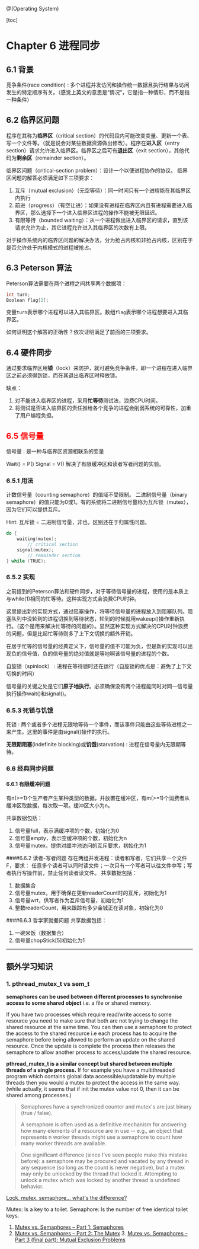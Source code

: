 @(Operating System)

[toc]

# Chapter 6 进程同步

## 6.1 背景

竞争条件(race condition)
:    多个进程并发访问和操作统一数据且执行结果与访问发生的特定顺序有关。（感觉上英文的意思是“情况”，它是指一种情形，而不是指一种条件）

## 6.2 临界区问题

程序在其称为**临界区**（critical section）的代码段内可能改变变量、更新一个表、写一个文件等。（就是说会对某些数据资源做出修改）。程序在**进入区**（entry section）请求允许进入临界区。临界区之后可有**退出区**（exit section），其他代码为**剩余区**（remainder section）。

临界区问题（critical-section problem）：设计一个以便进程协作的协议。
临界区问题的解答必须满足如下三项要求：
1. 互斥（mutual exclusion）（无空等待）：同一时间只有一个进程能在其临界区内执行
2. 前进（progress）（有空让进）：如果没有进程在临界区内且有进程需要进入临界区，那么选择下一个进入临界区进程的操作不能被无限延迟。
3. 有限等待（bounded waiting）：从一个进程做出进入临界区的请求，直到该请求允许为止，其它进程允许进入其临界区的次数有上限。

对于操作系统内的临界区问题的解决办法，分为抢占内核和非抢占内核，区别在于是否允许处于内核模式的进程被抢占。

## 6.3 Peterson 算法
Peterson算法需要在两个进程之间共享两个数据项：

```cpp
int turn;
Boolean flag[2];
```

变量`turn`表示哪个进程可以进入其临界区。数组`flag`表示哪个进程想要进入其临界区。

如何证明这个解答的正确性？依次证明满足了前面的三项要求。

## 6.4 硬件同步
通过要求临界区用**锁**（lock）来防护，就可避免竞争条件，即一个进程在进入临界区之前必须得到锁，而在其退出临界区时释放锁。

缺点：
1. 对不能进入临界区的进程，采用**忙等待**测试法，浪费CPU时间。
2. 将测试是否进入临界区的责任推给各个竞争的进程会削弱系统的可靠性，加重了用户编程负担。

## <font color="red">6.5 信号量</font>

信号量
:	是一种与临界区资源相联系的变量

Wait() = P()
Signal = V()
解决了有限缓冲区和读者写者问题的实验。

### 6.5.1 用法
计数信号量（counting semaphore）的值域不受限制。
二进制信号量（binary semaphore）的值只能为0或1。有的系统将二进制信号量称为互斥锁（mutex），因为它们可以提供互斥。

Hint: 互斥锁 = 二进制信号量，非也，区别还在于归属性问题。

```cpp
do {
	waiting(mutex);
		// critical section
	signal(mutex);
		// remainder section
} while (TRUE);
```

### 6.5.2 实现

之前提到的Peterson算法和硬件同步，对于等待信号量的进程，使用的是本质上与while(1)相同的忙等待。这种实现方式会浪费CPU时钟。

这里提出新的实现方式，通过阻塞操作，将等待信号量的进程放入到阻塞队列。阻塞队列中没轮到的进程切换到等待状态，轮到的时候就用wakeup()操作重新执行。（这个是用来解决忙等待的问题的）。显然这种实现方式解决的CPU时钟浪费的问题，但是比起忙等待则多了上下文切换的额外开销。

在居于忙等的信号量的经典定义下，信号量的值不可能为负，但是新的实现可以出现负的信号值，负的信号量的绝对值就是等地啊该信号量的进程的个数。

自旋锁（spinlock）
:	进程在等待锁时还在运行（自旋锁的优点是：避免了上下文切换的时间）

信号量的关键之处是它们**原子地执行**。必须确保没有两个进程能同时对同一信号量执行操作wait()和signal()。

### 6.5.3 死锁与饥饿

死锁
:	两个或者多个进程无限地等待一个事件，而该事件只能由这些等待进程之一来产生。这里的事件是由signal()操作的执行。

**无限期阻塞**(indefinite blocking)或**饥饿**(starvation)
:	进程在信号量内无限期等待。

### 6.6 经典同步问题

#### 6.6.1 有限缓冲问题
有n(>=1)个生产者产生某种类型的数据，并放置在缓冲区，有m(>=1)个消费者从缓冲区取数据，每次取一项。缓冲区大小为n。

共享数据包括：
1. 信号量full，表示满缓冲项的个数，初始化为0
2. 信号量empty，表示空缓冲项的个数，初始化为n
3. 信号量mutex，提供对缓冲池访问的互斥要求，初始化为1

####6.6.2 读者-写者问题
存在两组并发进程：读者和写者，它们共享一个文件F，要求：
任意多个读者可以同时读文件；一次只有一个写者可以往文件中写；写者执行写操作前，禁止任何读者读文件。
共享数据包括：
1. 数据集合
2. 信号量mutex，用于确保在更新readerCount时的互斥，初始化为1
3. 信号量wrt，供写者作为互斥信号量，初始化为1
4. 整数readerCount，用来跟踪有多少金城正在读对象，初始化为0

####6.6.3 哲学家就餐问题
共享数据包括：
1. 一碗米饭（数据集合）
2. 信号量chopStick[5]初始化为1

--- 

## 额外学习知识

### 1. pthread_mutex_t  vs  sem_t
**semaphores can be used between different processes to synchronise access to some shared object** i.e. a file or shared memory.

If you have two processes which require read/write access to some resource you need to make sure that both are not trying to change the shared resource at the same time.  You can then use a semaphore to protect the access to the shared resource i.e each process has to acquire the semaphore before being allowed to perform an update on the shared resource.  Once the update is complete the process then releases the semaphore to allow another process to access/update the shared resource.

**pthread_mutex_t is a similar concept but shared between multiple threads of a single process.**  If for example you have a multithreaded program which contains global data accessible/updatable by multiple threads then you would a mutex to protect the access in the same way.(while actually, it seems that if init the mutex value not 0, then it can be shared among processes.)

>Semaphores have a synchronized counter and mutex's are just binary (true / false).
>
>A semaphore is often used as a definitive mechanism for answering how many elements of a resource are in use -- e.g., an object that represents n worker threads might use a semaphore to count how many worker threads are available.

>One significant difference (since I've seen people make this mistake before): a semaphore may be procured and vacated by any thread in any sequence (so long as the count is never negative), but a mutex may only be unlocked by the thread that locked it. Attempting to unlock a mutex which was locked by another thread is undefined behavior.


[Lock, mutex, semaphore… what's the difference?
](https://stackoverflow.com/questions/2332765/lock-mutex-semaphore-whats-the-difference?rq=1)

Mutex: Is a key to a toilet. 
Semaphore: Is the number of free identical toilet keys.

1. [Mutex vs. Semaphores – Part 1: Semaphores](https://blog.feabhas.com/2009/09/mutex-vs-semaphores-%E2%80%93-part-1-semaphores/)
2. [Mutex vs. Semaphores – Part 2: The Mutex](https://blog.feabhas.com/2009/09/mutex-vs-semaphores-%E2%80%93-part-2-the-mutex/)
	3. [Mutex vs. Semaphores – Part 3 (final part): Mutual Exclusion Problems](https://blog.feabhas.com/2009/10/mutex-vs-semaphores-%E2%80%93-part-3-final-part-mutual-exclusion-problems/)